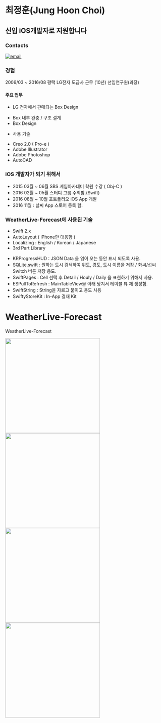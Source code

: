 # 최정훈(Jung Hoon Choi)
## 신입 iOS개발자로 지원합니다

### Contacts
[![email](https://img.shields.io/badge/email-Junghoon-00059f.svg)](mailto:coolmint.swift@gmail.com)

### 경험
2006/03 ~ 2016/08 평택 LG전자 도급사 근무 (10년) 선임연구원(과장)

#### 주요 업무
- LG 전자에서 판매되는 Box Design 
 + Box 내부 완충 / 구조 설계 
 + Box Design

- 사용 기술
 + Creo 2.0 ( Pro-e )
 + Adobe Illustrator
 + Adobe Photoshop
 + AutoCAD 
 
### iOS 개발자가 되기 위해서
- 2015 03월 ~ 06월  SBS 게임아카데미 학원 수강 ( Obj-C )
- 2016 02월 ~ 05월  스터디 그룹 주최함.(Swift)
- 2016 08월 ~ 10월 포트폴리오 iOS App 개발
- 2016 11월 : 날씨 App 스토어 등록 함.

### WeatherLive-Forecast에 사용된 기술
- Swift 2.x
- AutoLayout ( iPhone만 대응함 )
- Localizing : English / Korean / Japanese
- 3rd Part Library
 + KRProgressHUD : JSON Data 을 읽어 오는 동안 표시 되도록 사용.
 + SQLite.swift : 원하는 도시 검색하여 위도, 경도, 도시 이름을 저장 / 화씨/섭씨 Switch 버튼 저장 용도.
 + SwiftPages : Cell 선택 후 Detail / Houly / Daily 을 표현하기 위해서 사용.
 + ESPullToRefresh : MainTableView을 아래 당겨서 테이블 뷰 재 생성함.
 + SwiftString : String을 자르고 붙이고 용도 사용
 + SwiftyStoreKit : In-App 결재 Kit
 
# WeatherLive-Forecast
WeatherLive-Forecast

<a href="url"><img src="https://cloud.githubusercontent.com/assets/7751242/20178621/677c99e4-a795-11e6-9df2-dc8b6e791914.jpg" align="WeatherLive-Forecast Screen Shot" height="300"></a>
<a href="url"><img src="https://cloud.githubusercontent.com/assets/7751242/20178866/81daeaf6-a796-11e6-9021-6e07cbaea00b.jpg" align="WeatherLive-Forecast Screen Shot" height="300"></a>
<a href="url"><img src="https://cloud.githubusercontent.com/assets/7751242/20178869/84b53c4a-a796-11e6-94cb-d78ac027cf45.jpg" align="WeatherLive-Forecast Screen Shot" height="300"></a>
<a href="url"><img src="https://cloud.githubusercontent.com/assets/7751242/20178874/8626e466-a796-11e6-8646-d515196a8ff9.jpg" align="WeatherLive-Forecast Screen Shot" height="300"></a>


